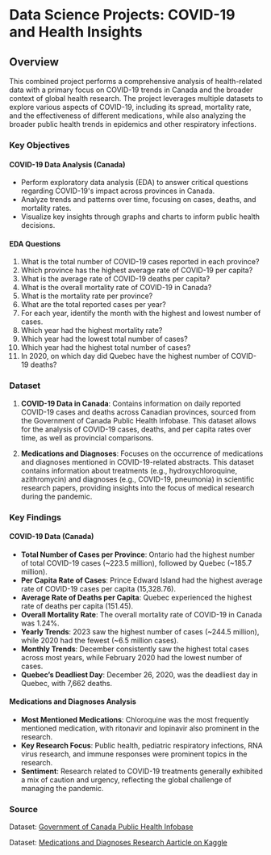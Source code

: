 # Data Science Projects: COVID-19 and Health Insights

## Overview

This combined project performs a comprehensive analysis of health-related data with a primary focus on COVID-19 trends in Canada and the broader context of global health research. The project leverages multiple datasets to explore various aspects of COVID-19, including its spread, mortality rate, and the effectiveness of different medications, while also analyzing the broader public health trends in epidemics and other respiratory infections.

### Key Objectives

#### COVID-19 Data Analysis (Canada)

- Perform exploratory data analysis (EDA) to answer critical questions regarding COVID-19's impact across provinces in Canada.
- Analyze trends and patterns over time, focusing on cases, deaths, and mortality rates.
- Visualize key insights through graphs and charts to inform public health decisions.

#### EDA Questions

1. What is the total number of COVID-19 cases reported in each province?
2. Which province has the highest average rate of COVID-19 per capita?
3. What is the average rate of COVID-19 deaths per capita?
4. What is the overall mortality rate of COVID-19 in Canada?
5. What is the mortality rate per province?
6. What are the total reported cases per year?
7. For each year, identify the month with the highest and lowest number of cases.
8. Which year had the highest mortality rate?
9. Which year had the lowest total number of cases?
10. Which year had the highest total number of cases?
11. In 2020, on which day did Quebec have the highest number of COVID-19 deaths?

### Dataset

1. **COVID-19 Data in Canada**: Contains information on daily reported COVID-19 cases and deaths across Canadian provinces, sourced from the Government of Canada Public Health Infobase. This dataset allows for the analysis of COVID-19 cases, deaths, and per capita rates over time, as well as provincial comparisons.

2. **Medications and Diagnoses**: Focuses on the occurrence of medications and diagnoses mentioned in COVID-19-related abstracts. This dataset contains information about treatments (e.g., hydroxychloroquine, azithromycin) and diagnoses (e.g., COVID-19, pneumonia) in scientific research papers, providing insights into the focus of medical research during the pandemic.

### Key Findings

#### COVID-19 Data (Canada)
- **Total Number of Cases per Province**: Ontario had the highest number of total COVID-19 cases (~223.5 million), followed by Quebec (~185.7 million).
- **Per Capita Rate of Cases**: Prince Edward Island had the highest average rate of COVID-19 cases per capita (15,328.76).
- **Average Rate of Deaths per Capita**: Quebec experienced the highest rate of deaths per capita (151.45).
- **Overall Mortality Rate**: The overall mortality rate of COVID-19 in Canada was 1.24%.
- **Yearly Trends**: 2023 saw the highest number of cases (~244.5 million), while 2020 had the fewest (~6.5 million cases).
- **Monthly Trends**: December consistently saw the highest total cases across most years, while February 2020 had the lowest number of cases.
- **Quebec’s Deadliest Day**: December 26, 2020, was the deadliest day in Quebec, with 7,662 deaths.

#### Medications and Diagnoses Analysis

- **Most Mentioned Medications**: Chloroquine was the most frequently mentioned medication, with ritonavir and lopinavir also prominent in the research.
- **Key Research Focus**: Public health, pediatric respiratory infections, RNA virus research, and immune responses were prominent topics in the research.
- **Sentiment**: Research related to COVID-19 treatments generally exhibited a mix of caution and urgency, reflecting the global challenge of managing the pandemic.

### Source

Dataset: [Government of Canada Public Health Infobase](https://health-infobase.canada.ca/covid-19/visual-data-gallery/)

Dataset: [Medications and Diagnoses Research Aarticle on Kaggle](https://www.kaggle.com/datasets/anthonytherrien/covid-19-research-articles)

